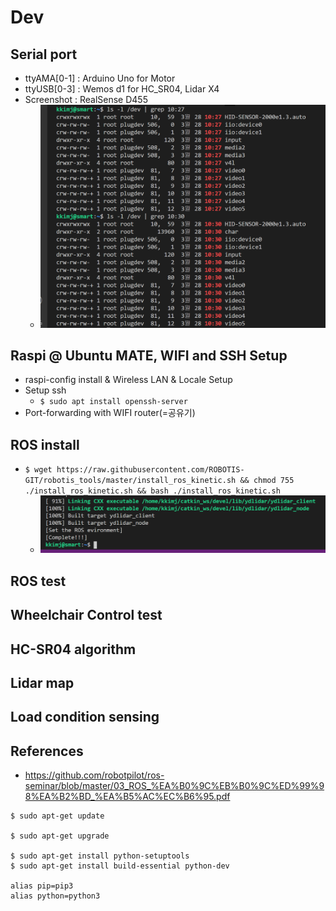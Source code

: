# Dev

## Serial port

* ttyAMA[0-1] : Arduino Uno for Motor
* ttyUSB[0-3] : Wemos d1 for HC_SR04, Lidar X4
* Screenshot : RealSense D455
    * ![serial_port_screenshot](https://raw.githubusercontent.com/KKimj/smartwheelchair/main/images/screenshots/screenshot1.png?raw=true "Title")

## Raspi @ Ubuntu MATE, WIFI and SSH Setup
* raspi-config install & Wireless LAN & Locale Setup
* Setup ssh
    * ```$ sudo apt install openssh-server``` 
* Port-forwarding with WIFI router(=공유기)

## ROS install
* ```$ wget https://raw.githubusercontent.com/ROBOTIS-GIT/robotis_tools/master/install_ros_kinetic.sh && chmod 755 ./install_ros_kinetic.sh && bash ./install_ros_kinetic.sh```
    * ![ros_install_complete](https://raw.githubusercontent.com/KKimj/smartwheelchair/main/images/screenshots/screenshot2.png?raw=true "Title")


## ROS test

## Wheelchair Control test

## HC-SR04 algorithm

## Lidar map

## Load condition sensing


## References
* https://github.com/robotpilot/ros-seminar/blob/master/03_ROS_%EA%B0%9C%EB%B0%9C%ED%99%98%EA%B2%BD_%EA%B5%AC%EC%B6%95.pdf


```
$ sudo apt-get update

$ sudo apt-get upgrade

$ sudo apt-get install python-setuptools
$ sudo apt-get install build-essential python-dev

alias pip=pip3
alias python=python3
```